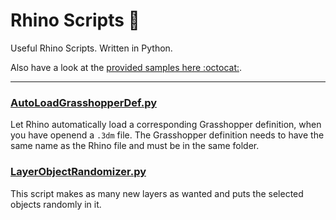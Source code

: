 # Rhino Scripts 🦏

Useful Rhino Scripts. Written in Python.  

Also have a look at the [provided samples here :octocat:](https://github.com/mcneel/rhino-developer-samples).

---

### [AutoLoadGrasshopperDef.py](https://github.com/runxel/rhino-scripts/blob/master/AutoLoadGrasshopperDef.py)
Let Rhino automatically load a corresponding Grasshopper definition, when you have openend a `.3dm` file. The Grasshopper definition needs to have the same name as the Rhino file and must be in the same folder.

### [LayerObjectRandomizer.py](https://github.com/runxel/rhino-scripts/blob/master/LayerObjectRandomizer.py)
This script makes as many new layers as wanted and puts the selected objects randomly in it.
